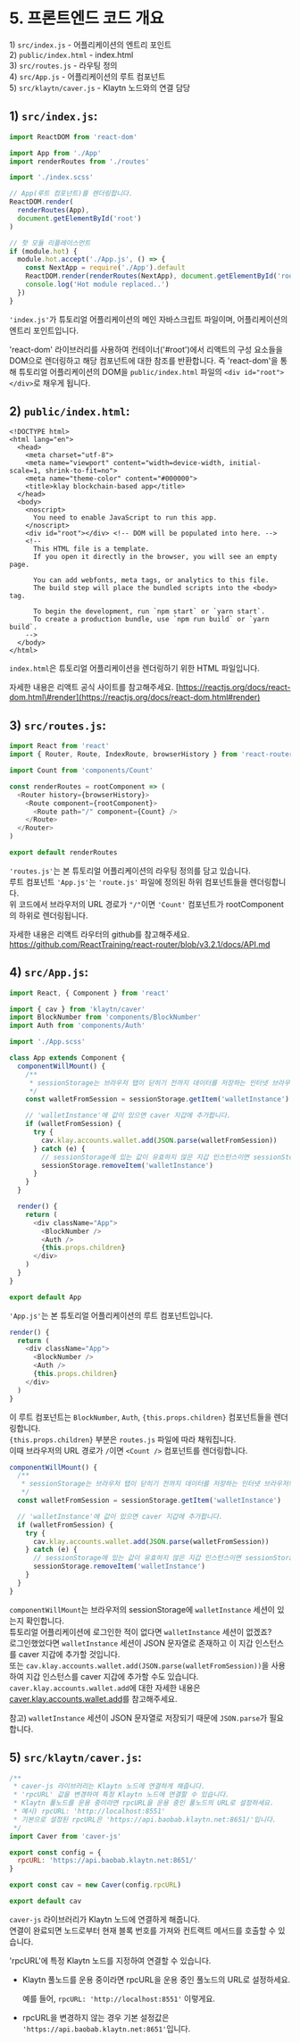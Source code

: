 # 5. 프론트엔드 코드 개요

1\) `src/index.js` - 어플리케이션의 엔트리 포인트  
2\) `public/index.html` - index.html  
3\) `src/routes.js` - 라우팅 정의  
4\) `src/App.js` - 어플리케이션의 루트 컴포넌트  
5\) `src/klaytn/caver.js` - Klaytn 노드와의 연결 담당

## 1\) `src/index.js`:

```javascript
import ReactDOM from 'react-dom'

import App from './App'
import renderRoutes from './routes'

import './index.scss'

// App(루트 컴포넌트)를 렌더링합니다.
ReactDOM.render(
  renderRoutes(App),
  document.getElementById('root')
)

// 핫 모듈 리플레이스먼트
if (module.hot) {
  module.hot.accept('./App.js', () => {
    const NextApp = require('./App').default
    ReactDOM.render(renderRoutes(NextApp), document.getElementById('root'))
    console.log('Hot module replaced..')
  })
}
```

`'index.js'`가 튜토리얼 어플리케이션의 메인 자바스크립트 파일이며, 어플리케이션의 엔트리 포인트입니다.

'react-dom' 라이브러리를 사용하여 컨테이너('\#root'\)에서 리액트의 구성 요소들을 DOM으로 렌더링하고 해당 컴포넌트에 대한 참조를 반환합니다. 즉 'react-dom'을 통해 튜토리얼 어플리케이션의 DOM을 `public/index.html` 파일의 `<div id="root"></div>`로 채우게 됩니다.

## 2\) `public/index.html`:

```markup
<!DOCTYPE html>
<html lang="en">
  <head>
    <meta charset="utf-8">
    <meta name="viewport" content="width=device-width, initial-scale=1, shrink-to-fit=no">
    <meta name="theme-color" content="#000000">
    <title>klay blockchain-based app</title>
  </head>
  <body>
    <noscript>
      You need to enable JavaScript to run this app.
    </noscript>
    <div id="root"></div> <!-- DOM will be populated into here. -->
    <!--
      This HTML file is a template.
      If you open it directly in the browser, you will see an empty page.

      You can add webfonts, meta tags, or analytics to this file.
      The build step will place the bundled scripts into the <body> tag.

      To begin the development, run `npm start` or `yarn start`.
      To create a production bundle, use `npm run build` or `yarn build`.
    -->
  </body>
</html>
```

`index.html`은 튜토리얼 어플리케이션을 렌더링하기 위한 HTML 파일입니다.

자세한 내용은 리액트 공식 사이트를 참고해주세요. [https://reactjs.org/docs/react-dom.html\#render](https://reactjs.org/docs/react-dom.html#render)

## 3\) `src/routes.js`:

```javascript
import React from 'react'
import { Router, Route, IndexRoute, browserHistory } from 'react-router'

import Count from 'components/Count'

const renderRoutes = rootComponent => (
  <Router history={browserHistory}>
    <Route component={rootComponent}>
      <Route path="/" component={Count} />
    </Route>
  </Router>
)

export default renderRoutes
```

`'routes.js'`는 본 튜토리얼 어플리케이션의 라우팅 정의를 담고 있습니다.  
루트 컴포넌트 `'App.js'`는 `'route.js'` 파일에 정의된 하위 컴포넌트들을 렌더링합니다.  
위 코드에서 브라우저의 URL 경로가 `"/"`이면 `'Count'` 컴포넌트가 rootComponent의 하위로 렌더링됩니다.

자세한 내용은 리액트 라우터의 github를 참고해주세요. <https://github.com/ReactTraining/react-router/blob/v3.2.1/docs/API.md>

## 4\) `src/App.js`:

```javascript
import React, { Component } from 'react'

import { cav } from 'klaytn/caver'
import BlockNumber from 'components/BlockNumber'
import Auth from 'components/Auth'

import './App.scss'

class App extends Component {
  componentWillMount() {
    /**
     * sessionStorage는 브라우저 탭이 닫히기 전까지 데이터를 저장하는 인터넷 브라우저의 기능입니다.
     */
    const walletFromSession = sessionStorage.getItem('walletInstance')

    // 'walletInstance'에 값이 있으면 caver 지갑에 추가합니다.
    if (walletFromSession) {
      try {
        cav.klay.accounts.wallet.add(JSON.parse(walletFromSession))
      } catch (e) {
        // sessionStorage에 있는 값이 유효하지 않은 지갑 인스턴스이면 sessionStorage에서 제거합니다.
        sessionStorage.removeItem('walletInstance')
      }
    }
  }

  render() {
    return (
      <div className="App">
        <BlockNumber />
        <Auth />
        {this.props.children}
      </div>
    )
  }
}

export default App
```

`'App.js'`는 본 튜토리얼 어플리케이션의 루트 컴포넌트입니다.

```javascript
render() {
  return (
    <div className="App">
      <BlockNumber />
      <Auth />
      {this.props.children}
    </div>
  )
}
```

이 루트 컴포넌트는 `BlockNumber`, `Auth`, `{this.props.children}` 컴포넌트들을 렌더링합니다.  
`{this.props.children}` 부분은 `routes.js` 파일에 따라 채워집니다.  
이때 브라우저의 URL 경로가 `/`이면 `<Count />` 컴포넌트를 렌더링합니다.

```javascript
componentWillMount() {
  /**
   * sessionStorage는 브라우저 탭이 닫히기 전까지 데이터를 저장하는 인터넷 브라우저의 기능입니다.
   */
  const walletFromSession = sessionStorage.getItem('walletInstance')

  // 'walletInstance'에 값이 있으면 caver 지갑에 추가합니다.
  if (walletFromSession) {
    try {
      cav.klay.accounts.wallet.add(JSON.parse(walletFromSession))
    } catch (e) {
      // sessionStorage에 있는 값이 유효하지 않은 지갑 인스턴스이면 sessionStorage에서 제거합니다.
      sessionStorage.removeItem('walletInstance')
    }
  }
}
```

`componentWillMount`는 브라우저의 sessionStorage에 `walletInstance` 세션이 있는지 확인합니다.  
튜토리얼 어플리케이션에 로그인한 적이 없다면 `walletInstance` 세션이 없겠죠?  
로그인했었다면 `walletInstance` 세션이 JSON 문자열로 존재하고 이 지갑 인스턴스를 caver 지갑에 추가할 것입니다.  
또는 `cav.klay.accounts.wallet.add(JSON.parse(walletFromSession))`을 사용하여 지갑 인스턴스를 caver 지갑에 추가할 수도 있습니다.  
`caver.klay.accounts.wallet.add`에 대한 자세한 내용은 [caver.klay.accounts.wallet.add](../../../sdk/caver-js/api-references/caver.klay.accounts.md#wallet-add)를 참고해주세요.

참고\) `walletInstance` 세션이 JSON 문자열로 저장되기 때문에 `JSON.parse`가 필요합니다.

## 5\) `src/klaytn/caver.js`:

```javascript
/**
 * caver-js 라이브러리는 Klaytn 노드에 연결하게 해줍니다.
 * 'rpcURL' 값을 변경하여 특정 Klaytn 노드에 연결할 수 있습니다.
 * Klaytn 풀노드를 운용 중이라면 rpcURL을 운용 중인 풀노드의 URL로 설정하세요.
 * 예시) rpcURL: 'http://localhost:8551'
 * 기본으로 설정된 rpcURL은 'https://api.baobab.klaytn.net:8651/'입니다.
 */
import Caver from 'caver-js'

export const config = {
  rpcURL: 'https://api.baobab.klaytn.net:8651/'
}

export const cav = new Caver(config.rpcURL)

export default cav
```

`caver-js` 라이브러리가 Klaytn 노드에 연결하게 해줍니다.  
연결이 완료되면 노드로부터 현재 블록 번호를 가져와 컨트랙트 메서드를 호출할 수 있습니다.

'rpcURL'에 특정 Klaytn 노드를 지정하여 연결할 수 있습니다.

* Klaytn 풀노드를 운용 중이라면 rpcURL을 운용 중인 풀노드의 URL로 설정하세요.
    
    예를 들어, `rpcURL: 'http://localhost:8551'` 이렇게요.

* rpcURL을 변경하지 않는 경우 기본 설정값은 `'https://api.baobab.klaytn.net:8651'`입니다.
